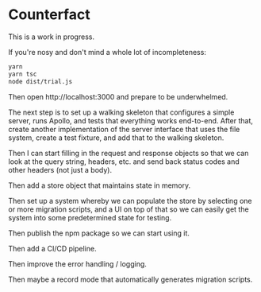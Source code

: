 # Counterfact

This is a work in progress.

If you're nosy and don't mind a whole lot of incompleteness:

```sh
yarn
yarn tsc
node dist/trial.js
```

Then open http://localhost:3000 and prepare to be underwhelmed.

The next step is to set up a walking skeleton that configures a simple server, runs Apollo, and tests that everything works end-to-end. After that, create another implementation of the server interface that uses the file system, create a test fixture, and add that to the walking skeleton.

Then I can start filling in the request and response objects so that we can look at the query string, headers, etc. and send back status codes and other headers (not just a body).

Then add a store object that maintains state in memory.

Then set up a system whereby we can populate the store by selecting one or more migration scripts, and a UI on top of that so we can easily get the system into some predetermined state for testing.

Then publish the npm package so we can start using it.

Then add a CI/CD pipeline.

Then improve the error handling / logging.

Then maybe a record mode that automatically generates migration scripts.
